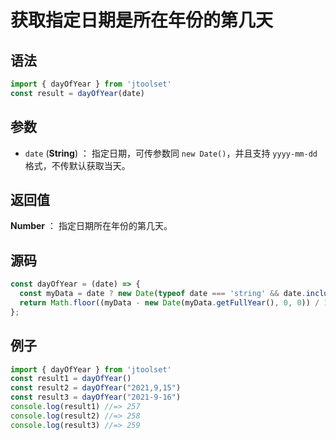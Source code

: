 
# 获取指定日期是所在年份的第几天

## 语法


```js
import { dayOfYear } from 'jtoolset'
const result = dayOfYear(date)
```

## 参数

- `date` (**String**) ： 指定日期，可传参数同 `new Date()`，并且支持 `yyyy-mm-dd`格式，不传默认获取当天。


## 返回值

**Number** ： 指定日期所在年份的第几天。


## 源码

```js
const dayOfYear = (date) => {
  const myData = date ? new Date(typeof date === 'string' && date.includes('-') ? date.replace(/-/g, '/') : date) : new Date();
  return Math.floor((myData - new Date(myData.getFullYear(), 0, 0)) / 1000 / 60 / 60 / 24);
};
```

## 例子


```js
import { dayOfYear } from 'jtoolset'
const result1 = dayOfYear()
const result2 = dayOfYear("2021,9,15")
const result3 = dayOfYear("2021-9-16")
console.log(result1) //=> 257
console.log(result2) //=> 258
console.log(result3) //=> 259
```